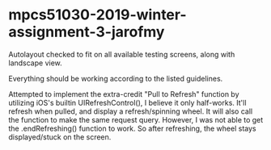 # mpcs51030-2019-winter-assignment-3-jarofmy

Autolayout checked to fit on all available testing screens, along with landscape view.

Everything should be working according to the listed guidelines.

Attempted to implement the extra-credit "Pull to Refresh" function by utilizing iOS's builtin UIRefreshControl(), I believe it only half-works. It'll refresh when pulled, and display a refresh/spinning wheel. It will also call the function to make the same request query. However, I was not able to get the .endRefreshing() function to work. So after refreshing, the wheel stays displayed/stuck on the screen.
